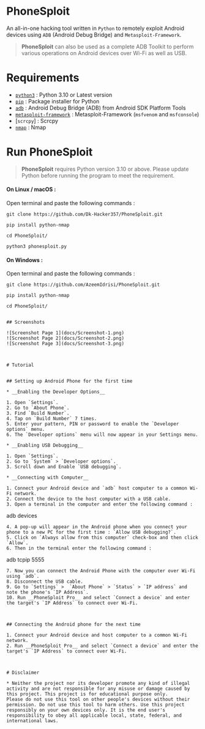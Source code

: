 # PhoneSploit

An all-in-one hacking tool written in `Python` to remotely exploit Android devices using `ADB` (Android Debug Bridge) and `Metasploit-Framework`.

> __PhoneSploit__ can also be used as a complete ADB Toolkit to perform various operations on Android devices over Wi-Fi as well as USB. 

# Requirements  
* [`python3`](https://www.python.org/) : Python 3.10 or Latest version
* [`pip`](https://pip.pypa.io/en/stable/installation/) : Package installer for Python
* [`adb`](https://developer.android.com/studio/command-line/adb) : Android Debug Bridge (ADB) from Android SDK Platform Tools
* [`metasploit-framework`](https://www.metasploit.com/) : Metasploit-Framework (`msfvenom` and `msfconsole`)
* [`scrcpy`] : Scrcpy
* [`nmap`](https://nmap.org/) : Nmap

# Run PhoneSploit

> **PhoneSploit** requires Python version 3.10 or above. Please update Python before running the program to meet the requirement.

#### On Linux / macOS :

Open terminal and paste the following commands : 
```
git clone https://github.com/Dk-Hacker357/PhoneSploit.git
```
```
pip install python-nmap
```
```
cd PhoneSploit/
```
```
python3 phonesploit.py
```
#### On Windows :


Open terminal and paste the following commands : 
```
git clone https://github.com/AzeemIdrisi/PhoneSploit.git
```
```
pip install python-nmap
```
```
cd PhoneSploit/


## Screenshots

![Screenshot Page 1](docs/Screenshot-1.png)
![Screenshot Page 2](docs/Screenshot-2.png)
![Screenshot Page 3](docs/Screenshot-3.png)



# Tutorial


## Setting up Android Phone for the first time

* __Enabling the Developer Options__

1. Open `Settings`.
2. Go to `About Phone`.
3. Find `Build Number`.
4. Tap on `Build Number` 7 times.
5. Enter your pattern, PIN or password to enable the `Developer options` menu.
6. The `Developer options` menu will now appear in your Settings menu.

* __Enabling USB Debugging__

1. Open `Settings`.
2. Go to `System` > `Developer options`.
3. Scroll down and Enable `USB debugging`.

* __Connecting with Computer__

1. Connect your Android device and `adb` host computer to a common Wi-Fi network.
2. Connect the device to the host computer with a USB cable.
3. Open a terminal in the computer and enter the following command :
```
adb devices
```
4. A pop-up will appear in the Android phone when you connect your phone to a new PC for the first time : `Allow USB debugging?`.
5. Click on `Always allow from this computer` check-box and then click `Allow`.
6. Then in the terminal enter the following command :
```
adb tcpip 5555
```
7. Now you can connect the Android Phone with the computer over Wi-Fi using `adb`.
8. Disconnect the USB cable.
9. Go to `Settings` >  `About Phone` > `Status` > `IP address` and note the phone's `IP Address`.
10. Run __PhoneSploit Pro__ and select `Connect a device` and enter the target's `IP Address` to connect over Wi-Fi.



## Connecting the Android phone for the next time

1. Connect your Android device and host computer to a common Wi-Fi network.
2. Run __PhoneSploit Pro__ and select `Connect a device` and enter the target's `IP Address` to connect over Wi-Fi.



# Disclaimer

* Neither the project nor its developer promote any kind of illegal activity and are not responsible for any misuse or damage caused by this project. This project is for educational purpose only.
Please do not use this tool on other people's devices without their permission. Do not use this tool to harm others. Use this project responsibly on your own devices only. It is the end user's responsibility to obey all applicable local, state, federal, and international laws.
